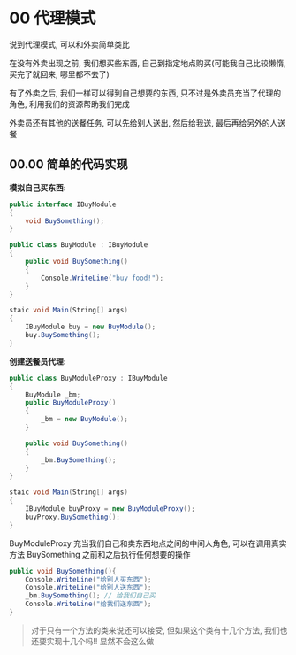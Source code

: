 # 00 代理模式
说到代理模式, 可以和外卖简单类比

在没有外卖出现之前, 我们想买些东西, 自己到指定地点购买(可能我自己比较懒惰, 买完了就回来, 哪里都不去了)

有了外卖之后, 我们一样可以得到自己想要的东西, 只不过是外卖员充当了代理的角色, 利用我们的资源帮助我们完成

外卖员还有其他的送餐任务, 可以先给别人送出, 然后给我送, 最后再给另外的人送餐

## 00.00 简单的代码实现

**模拟自己买东西:**
```csharp
public interface IBuyModule
{
    void BuySomething();
}

public class BuyModule : IBuyModule
{
    public void BuySomething()
    {
        Console.WriteLine("buy food!");
    }
}

staic void Main(String[] args)
{
    IBuyModule buy = new BuyModule();
    buy.BuySomething();
}
```

**创建送餐员代理:**
```csharp
public class BuyModuleProxy : IBuyModule
{
    BuyModule _bm;
    public BuyModuleProxy()
    {
        _bm = new BuyModule();
    }

    public void BuySomething()
    {
        _bm.BuySomething();
    }
}

staic void Main(String[] args)
{
    IBuyModule buyProxy = new BuyModuleProxy();
    buyProxy.BuySomething();
}
```

BuyModuleProxy 充当我们自己和卖东西地点之间的中间人角色, 可以在调用真实方法 BuySomething 之前和之后执行任何想要的操作

```csharp
public void BuySomething(){
    Console.WriteLine("给别人买东西");
    Console.WriteLine("给别人送东西");
    _bm.BuySomething(); // 给我们自己买
    Console.WriteLine("给我们送东西");
}
```

> 对于只有一个方法的类来说还可以接受, 但如果这个类有十几个方法, 我们也还要实现十几个吗!! 显然不会这么做